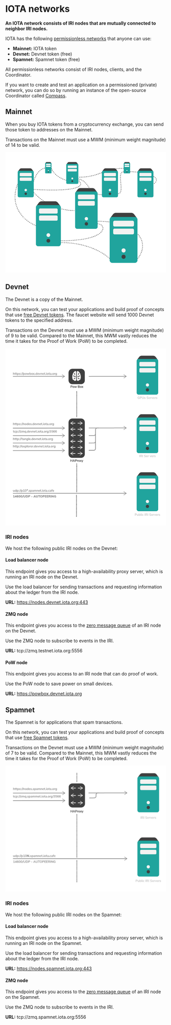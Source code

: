 # IOTA networks

**An IOTA network consists of IRI nodes that are mutually connected to neighbor IRI nodes.**

IOTA has the following [permissionless networks](../introduction/what-is-dlt.md) that anyone can use:
* **Mainnet:** IOTA token
* **Devnet:** Devnet token (free)
* **Spamnet:** Spamnet token (free)

All permissionless networks consist of IRI nodes, clients, and the Coordinator.

If you want to create and test an application on a permissioned (private) network, you can do so by running an instance of the open-source Coordinator called [Compass](root://compass/0.1/introduction/overview.md).

## Mainnet

When you buy IOTA tokens from a cryptocurrency exchange, you can send those token to addresses on the Mainnet.

Transactions on the Mainnet must use a MWM (minimum weight magnitude) of 14 to be valid.

![Mainnet configuration](../mainnet-configuration.png)

## Devnet

The Devnet is a copy of the Mainnet.

On this network, you can test your applications and build proof of concepts that use [free Devnet tokens](https://faucet.devnet.iota.org). The faucet website will send 1000 Devnet tokens to the specified address.

Transactions on the Devnet must use a MWM (minimum weight magnitude) of 9 to be valid. Compared to the Mainnet, this MWM vastly reduces the time it takes for the Proof of Work (PoW) to be completed.

![Devnet Configuration](../devnet-configuration.png)

### IRI nodes

We host the following public IRI nodes on the Devnet:

#### Load balancer node

This endpoint gives you access to a high-availability proxy server, which is running an IRI node on the Devnet.

Use the load balancer for sending transactions and requesting information about the ledger from the IRI node.

**URL:** https://nodes.devnet.iota.org:443

#### ZMQ node

This endpoint gives you access to the [zero message queue](root://iri/0.1/concepts/zero-message-queue.md) of an IRI node on the Devnet.

Use the ZMQ node to subscribe to events in the IRI.

**URL:** tcp://zmq.testnet.iota.org:5556

#### PoW node

This endpoint gives you access to an IRI node that can do proof of work.

Use the PoW node to save power on small devices.

**URL:** https://powbox.devnet.iota.org

## Spamnet

The Spamnet is for applications that spam transactions.

On this network, you can test your applications and build proof of concepts that use [free Spamnet tokens](https://faucet.spamnet.iota.org).

Transactions on the Devnet must use a MWM (minimum weight magnitude) of 7 to be valid. Compared to the Mainnet, this MWM vastly reduces the time it takes for the Proof of Work (PoW) to be completed.

![Topology of the Spamnet](../spamnet-topology.png)

### IRI nodes

We host the following public IRI nodes on the Spamnet:

#### Load balancer node

This endpoint gives you access to a high-availability proxy server, which is running an IRI node on the Spamnet.

Use the load balancer for sending transactions and requesting information about the ledger from the IRI node.

**URL:** https://nodes.spamnet.iota.org:443

#### ZMQ node

This endpoint gives you access to the [zero message queue](root://iri/0.1/concepts/zero-message-queue.md) of an IRI node on the Spamnet.

Use the ZMQ node to subscribe to events in the IRI.

**URL:** tcp://zmq.spamnet.iota.org:5556 
